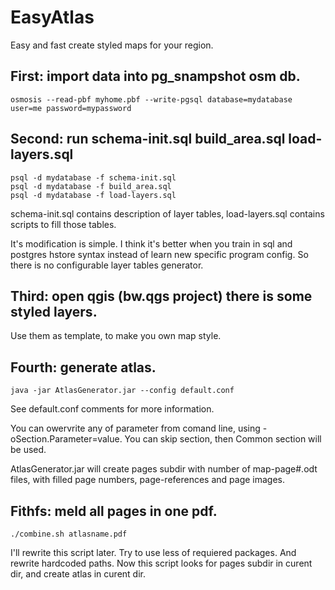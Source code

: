 EasyAtlas
=========

Easy and fast create styled maps for your region.

First: import data into pg_snampshot osm db.
--------------------------------------------

    osmosis --read-pbf myhome.pbf --write-pgsql database=mydatabase user=me password=mypassword

Second: run schema-init.sql build_area.sql load-layers.sql
----------------------------------------------------------

    psql -d mydatabase -f schema-init.sql
    psql -d mydatabase -f build_area.sql
    psql -d mydatabase -f load-layers.sql

schema-init.sql contains description of layer tables, load-layers.sql contains scripts to fill those tables. 

It's modification is simple. I think it's better when you train in sql and postgres hstore syntax instead of learn new
specific program config. So there is no configurable layer tables generator.

Third: open qgis (bw.qgs project) there is some styled layers. 
--------------------------------------------------------------

Use them as template, to make you own map style.

Fourth: generate atlas.
-----------------------

    java -jar AtlasGenerator.jar --config default.conf
    
See default.conf comments for more information.

You can owervrite any of parameter from comand line, using -oSection.Parameter=value. You can skip section, then Common section will be used.

AtlasGenerator.jar will create pages subdir with number of map-page#.odt files, with filled page numbers, 
page-references and page images.

Fithfs: meld all pages in one pdf.
----------------------------------
   
    ./combine.sh atlasname.pdf
   
I'll rewrite this script later. Try to use less of requiered packages. And rewrite hardcoded paths. Now this 
script looks for pages subdir in curent dir, and create atlas in curent dir.
